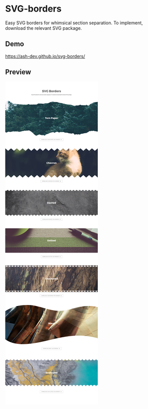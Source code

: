 # SVG-borders

Easy SVG borders for whimsical section separation. To implement, download the relevant SVG package.

## Demo

https://ash-dev.github.io/svg-borders/

## Preview

![SVG Borders](https://github.com/ash-dev/svg-borders/blob/master/images/demo.jpg?raw=true)